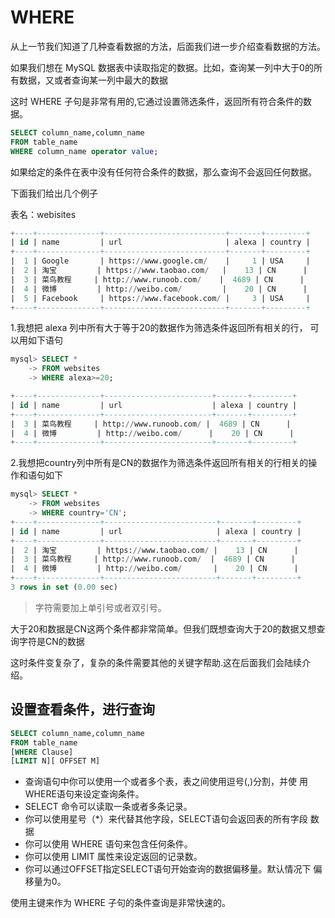 # WHERE

从上一节我们知道了几种查看数据的方法，后面我们进一步介绍查看数据的方法。

如果我们想在 MySQL 数据表中读取指定的数据。比如，查询某一列中大于0的所有数据，又或者查询某一列中最大的数据 

这时 WHERE 子句是非常有用的,它通过设置筛选条件，返回所有符合条件的数据。

```sql
SELECT column_name,column_name
FROM table_name
WHERE column_name operator value;
```

如果给定的条件在表中没有任何符合条件的数据，那么查询不会返回任何数据。

下面我们给出几个例子

表名：webisites
```sql
+----+--------------+---------------------------+-------+---------+
| id | name         | url                       | alexa | country |
+----+--------------+---------------------------+-------+---------+
|  1 | Google       | https://www.google.cm/    |     1 | USA     |
|  2 | 淘宝         | https://www.taobao.com/   |    13 | CN      |
|  3 | 菜鸟教程     | http://www.runoob.com/    |  4689 | CN      |
|  4 | 微博         | http://weibo.com/         |    20 | CN      |
|  5 | Facebook     | https://www.facebook.com/ |     3 | USA     |
+----+--------------+---------------------------+-------+---------+
```
1.我想把 alexa 列中所有大于等于20的数据作为筛选条件返回所有相关的行，
可以用如下语句

```sql
mysql> SELECT *
    -> FROM websites
    -> WHERE alexa>=20;

+----+--------------+------------------------+-------+---------+
| id | name         | url                    | alexa | country |
+----+--------------+------------------------+-------+---------+
|  3 | 菜鸟教程     | http://www.runoob.com/ |  4689 | CN      |
|  4 | 微博         | http://weibo.com/      |    20 | CN      |
+----+--------------+------------------------+-------+---------+
```


2.我想把country列中所有是CN的数据作为筛选条件返回所有相关的行相关的操作和语句如下
```sql
mysql> SELECT *
    -> FROM websites
    -> WHERE country='CN';
+----+--------------+-------------------------+-------+---------+
| id | name         | url                     | alexa | country |
+----+--------------+-------------------------+-------+---------+
|  2 | 淘宝         | https://www.taobao.com/ |    13 | CN      |
|  3 | 菜鸟教程     | http://www.runoob.com/  |  4689 | CN      |
|  4 | 微博         | http://weibo.com/       |    20 | CN      |
+----+--------------+-------------------------+-------+---------+
3 rows in set (0.00 sec)
```

> 字符需要加上单引号或者双引号。

大于20和数据是CN这两个条件都非常简单。但我们既想查询大于20的数据又想查询字符是CN的数据

这时条件变复杂了，复杂的条件需要其他的关键字帮助.这在后面我们会陆续介绍。

## 设置查看条件，进行查询

```sql
SELECT column_name,column_name
FROM table_name
[WHERE Clause]
[LIMIT N][ OFFSET M]
```

- 查询语句中你可以使用一个或者多个表，表之间使用逗号(,)分割，并使
用WHERE语句来设定查询条件。
- SELECT 命令可以读取一条或者多条记录。
- 你可以使用星号（*）来代替其他字段，SELECT语句会返回表的所有字段
数据
- 你可以使用 WHERE 语句来包含任何条件。
- 你可以使用 LIMIT 属性来设定返回的记录数。
- 你可以通过OFFSET指定SELECT语句开始查询的数据偏移量。默认情况下
偏移量为0。



使用主键来作为 WHERE 子句的条件查询是非常快速的。